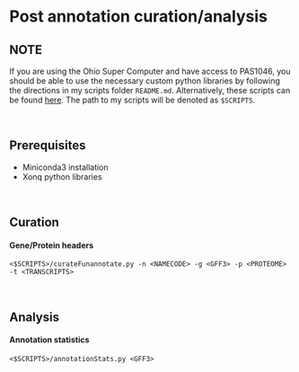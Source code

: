 # Post annotation curation/analysis

## NOTE
If you are using the Ohio Super Computer and have access to PAS1046, you should be able to use the necessary custom python libraries by following the directions in my scripts folder `README.md`. Alternatively, these scripts can be found [here](https://gitlab.com/xonq/scripts). The path to my scripts will be denoted as `$SCRIPTS`.

<br />

## Prerequisites
- Miniconda3 installation
- Xonq python libraries

<br />

## Curation

#### Gene/Protein headers
`<$SCRIPTS>/curateFunannotate.py -n <NAMECODE> -g <GFF3> -p <PROTEOME> -t <TRANSCRIPTS>`

<br />

## Analysis

#### Annotation statistics
`<$SCRIPTS>/annotationStats.py <GFF3>`
